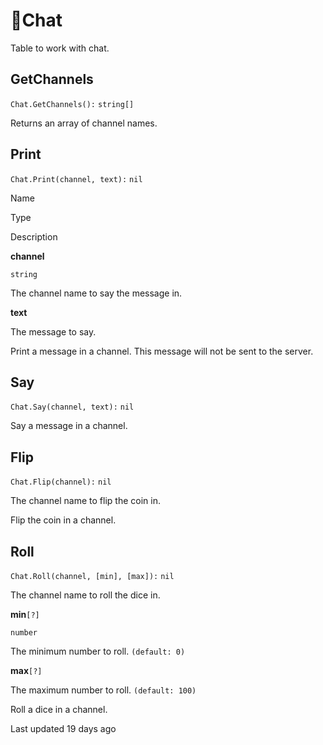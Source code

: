 # 💬Chat

Table to work with chat\.

## [](#getchannels)GetChannels

`Chat.GetChannels():` `string[]`

Returns an array of channel names\.

## [](#print)Print

`Chat.Print(channel, text):` `nil`

Name

Type

Description

**channel**

`string`

The channel name to say the message in\.

**text**

The message to say\.

Print a message in a channel\. This message will not be sent to the server\.

## [](#say)Say

`Chat.Say(channel, text):` `nil`

Say a message in a channel\.

## [](#flip)Flip

`Chat.Flip(channel):` `nil`

The channel name to flip the coin in\.

Flip the coin in a channel\.

## [](#roll)Roll

`Chat.Roll(channel, [min], [max]):` `nil`

The channel name to roll the dice in\.

**min**`[?]`

`number`

The minimum number to roll\. `(default: 0)`

**max**`[?]`

The maximum number to roll\. `(default: 100)`

Roll a dice in a channel\.

Last updated 19 days ago

